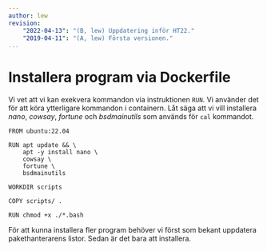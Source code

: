 ```yaml
---
author: lew
revision:
    "2022-04-13": "(B, lew) Uppdatering inför HT22."
    "2019-04-11": "(A, lew) Första versionen."
...
```

Installera program via Dockerfile
=======================

Vi vet att vi kan exekvera kommandon via instruktionen `RUN`. Vi använder det för att köra ytterligare kommandon i containern. Låt säga att vi vill installera *nano*, *cowsay*, *fortune* och *bsdmainutils* som används för `cal` kommandot.

```
FROM ubuntu:22.04

RUN apt update && \
    apt -y install nano \
    cowsay \
    fortune \
    bsdmainutils

WORKDIR scripts

COPY scripts/ .

RUN chmod +x ./*.bash
```

För att kunna installera fler program behöver vi först som bekant uppdatera pakethanterarens listor. Sedan är det bara att installera.
